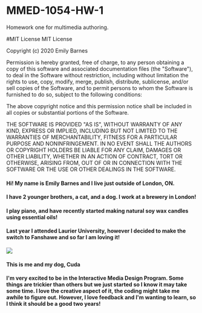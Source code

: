 # MMED-1054-HW-1
Homework one for multimedia authoring.


#MIT License
MIT License

Copyright (c) 2020 Emily Barnes

Permission is hereby granted, free of charge, to any person obtaining a copy
of this software and associated documentation files (the "Software"), to deal
in the Software without restriction, including without limitation the rights
to use, copy, modify, merge, publish, distribute, sublicense, and/or sell
copies of the Software, and to permit persons to whom the Software is
furnished to do so, subject to the following conditions:

The above copyright notice and this permission notice shall be included in all
copies or substantial portions of the Software.

THE SOFTWARE IS PROVIDED "AS IS", WITHOUT WARRANTY OF ANY KIND, EXPRESS OR
IMPLIED, INCLUDING BUT NOT LIMITED TO THE WARRANTIES OF MERCHANTABILITY,
FITNESS FOR A PARTICULAR PURPOSE AND NONINFRINGEMENT. IN NO EVENT SHALL THE
AUTHORS OR COPYRIGHT HOLDERS BE LIABLE FOR ANY CLAIM, DAMAGES OR OTHER
LIABILITY, WHETHER IN AN ACTION OF CONTRACT, TORT OR OTHERWISE, ARISING FROM,
OUT OF OR IN CONNECTION WITH THE SOFTWARE OR THE USE OR OTHER DEALINGS IN THE
SOFTWARE.

<html>
<head>
<title> MMED-1054-HW-1</title>
</head>
<body>
<h4>Hi! My name is Emily Barnes and I live just outside of London, ON.</h4>
<h4>I have 2 younger brothers, a cat, and a dog. I work at a brewery in London!</h4>
<h4>I play piano, and have recently started making natural soy wax candles using essential oils!</h4>
<h4>Last year I attended Laurier University, however I decided to make the switch to Fanshawe and so far I am loving it!</h4>

![](images/fullsizeoutput_15.jpeg)

<h4>This is me and my dog, Cuda</h4>

<h4>I'm very excited to be in the Interactive Media Design Program. Some things are trickier than others but we just started so I know it may take some time. I love the creative aspect of it, the coding might take me awhile to figure out. However, I love feedback and I'm wanting to learn, so I think it should be a good two years!</h4>
